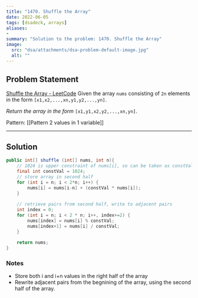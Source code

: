 ```yaml
---
title: "1470. Shuffle the Array"
date: 2022-06-05
tags: [dsadeck, arrays]
aliases:
- 
summary: "Solution to the problem: 1470. Shuffle the Array"
image:
  src: "dsa/attachments/dsa-problem-default-image.jpg"
  alt: ""
---
```


## Problem Statement
[Shuffle the Array - LeetCode](https://leetcode.com/problems/shuffle-the-array/)
Given the array `nums` consisting of `2n` elements in the form `[x1,x2,...,xn,y1,y2,...,yn]`.

_Return the array in the form_ `[x1,y1,x2,y2,...,xn,yn]`.

Pattern: [[Pattern 2 values in 1 variable]]

---

## Solution
``` java
public int[] shuffle (int[] nums, int n){
	// 1024 is upper constraint of nums[i], so can be taken as constVal
	final int constVal = 1024;
	// store array in second half
	for (int i = n; i < 2*n; i++) {
		nums[i] = nums[i-n] + (constVal * nums[i]);
	}
	
	// retrieve pairs from second half, write to adjacent pairs
	int index = 0;
	for (int i = n; i < 2 * n; i++, index+=2) {
		nums[index] = nums[i] % constVal;
		nums[index+1] = nums[i] / constVal;
	}
	
	return nums;
}
```

### Notes
- Store both i and i+n values in the right half of the array
- Rewrite adjacent pairs from the begnining of the array, using the second half of the array.
